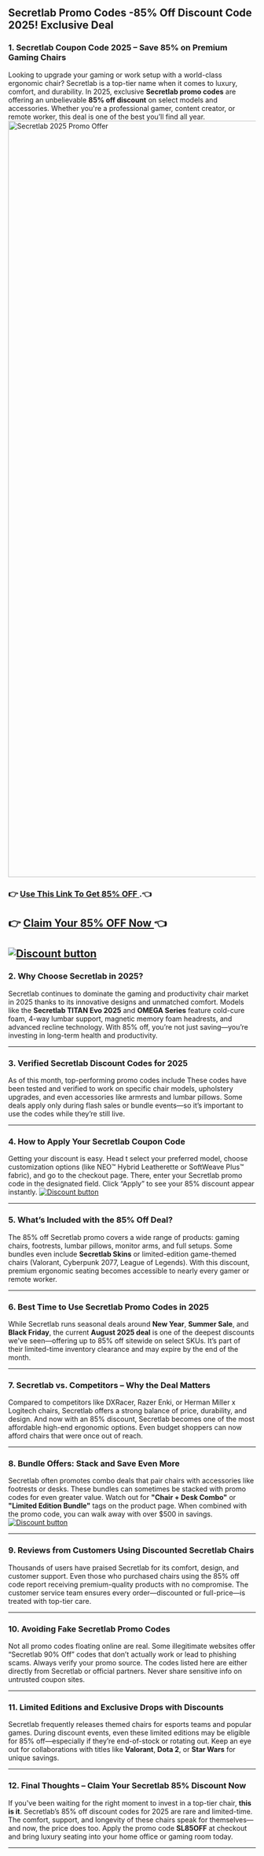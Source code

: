## Secretlab Promo Codes -85% Off Discount Code  2025! Exclusive Deal

### **1. Secretlab Coupon Code 2025 – Save 85% on Premium Gaming Chairs**

Looking to upgrade your gaming or work setup with a world-class ergonomic chair? Secretlab is a top-tier name when it comes to luxury, comfort, and durability. In 2025, exclusive **Secretlab promo codes** are offering an unbelievable **85% off discount** on select models and accessories. Whether you're a professional gamer, content creator, or remote worker, this deal is one of the best you’ll find all year.
<img width="1024" height="1536" alt="Secretlab 2025 Promo Offer" src="https://github.com/user-attachments/assets/cc08b7f6-b8d8-45a3-8be3-5692224c12b3" />

### 👉 [Use This Link To Get 85% OFF ](https://www.joinsecret.com/?via=3frieds).👈
## 👉 [Claim Your 85% OFF Now ](https://www.joinsecret.com/?via=3frieds)👈


[![Discount button](https://github.com/user-attachments/assets/d84d81bf-3162-482e-9e2e-e24303a0283e)](https://www.joinsecret.com/?via=3frieds)
---

### **2. Why Choose Secretlab  in 2025?**

Secretlab continues to dominate the gaming and productivity chair market in 2025 thanks to its innovative designs and unmatched comfort. Models like the **Secretlab TITAN Evo 2025** and **OMEGA Series** feature cold-cure foam, 4-way lumbar support, magnetic memory foam headrests, and advanced recline technology. With 85% off, you’re not just saving—you’re investing in long-term health and productivity.

---

### **3. Verified Secretlab Discount Codes for 2025**

As of this month, top-performing promo codes include These codes have been tested and verified to work on specific chair models, upholstery upgrades, and even accessories like armrests and lumbar pillows. Some deals apply only during flash sales or bundle events—so it’s important to use the codes while they’re still live.

---

### **4. How to Apply Your Secretlab Coupon Code**

Getting your discount is easy. Head t select your preferred model, choose customization options (like NEO™ Hybrid Leatherette or SoftWeave Plus™ fabric), and go to the checkout page. There, enter your Secretlab promo code in the designated field. Click “Apply” to see your 85% discount appear instantly.
[![Discount button](https://github.com/user-attachments/assets/d84d81bf-3162-482e-9e2e-e24303a0283e)](https://www.joinsecret.com/?via=3frieds)

---

### **5. What’s Included with the 85% Off Deal?**

The 85% off Secretlab promo covers a wide range of products: gaming chairs, footrests, lumbar pillows, monitor arms, and full setups. Some bundles even include **Secretlab Skins** or limited-edition game-themed chairs (Valorant, Cyberpunk 2077, League of Legends). With this discount, premium ergonomic seating becomes accessible to nearly every gamer or remote worker.

---

### **6. Best Time to Use Secretlab Promo Codes in 2025**

While Secretlab runs seasonal deals around **New Year**, **Summer Sale**, and **Black Friday**, the current **August 2025 deal** is one of the deepest discounts we've seen—offering up to 85% off sitewide on select SKUs. It’s part of their limited-time inventory clearance and may expire by the end of the month.

---

### **7. Secretlab vs. Competitors – Why the Deal Matters**

Compared to competitors like DXRacer, Razer Enki, or Herman Miller x Logitech chairs, Secretlab offers a strong balance of price, durability, and design. And now with an 85% discount, Secretlab becomes one of the most affordable high-end ergonomic options. Even budget shoppers can now afford chairs that were once out of reach.

---

### **8. Bundle Offers: Stack and Save Even More**

Secretlab often promotes combo deals that pair chairs with accessories like footrests or desks. These bundles can sometimes be stacked with promo codes for even greater value. Watch out for **"Chair + Desk Combo"** or **"Limited Edition Bundle"** tags on the product page. When combined with the promo code, you can walk away with over \$500 in savings.
[![Discount button](https://github.com/user-attachments/assets/d84d81bf-3162-482e-9e2e-e24303a0283e)](https://www.joinsecret.com/?via=3frieds)

---

### **9. Reviews from Customers Using Discounted Secretlab Chairs**

Thousands of users have praised Secretlab for its comfort, design, and customer support. Even those who purchased chairs using the 85% off code report receiving premium-quality products with no compromise. The customer service team ensures every order—discounted or full-price—is treated with top-tier care.

---

### **10. Avoiding Fake Secretlab Promo Codes**

Not all promo codes floating online are real. Some illegitimate websites offer “Secretlab 90% Off” codes that don’t actually work or lead to phishing scams. Always verify your promo source. The codes listed here are either directly from Secretlab or official partners. Never share sensitive info on untrusted coupon sites.

---

### **11. Limited Editions and Exclusive Drops with Discounts**

Secretlab frequently releases themed chairs for esports teams and popular games. During discount events, even these limited editions may be eligible for 85% off—especially if they’re end-of-stock or rotating out. Keep an eye out for collaborations with titles like **Valorant**, **Dota 2**, or **Star Wars** for unique savings.

---

### **12. Final Thoughts – Claim Your Secretlab 85% Discount Now**

If you've been waiting for the right moment to invest in a top-tier chair, **this is it**. Secretlab’s 85% off discount codes for 2025 are rare and limited-time. The comfort, support, and longevity of these chairs speak for themselves—and now, the price does too. Apply the promo code **SL85OFF** at checkout and bring luxury seating into your home office or gaming room today.

---
